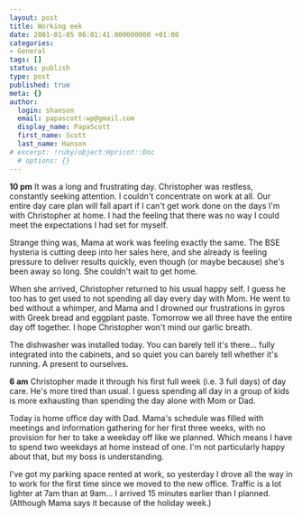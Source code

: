 ```yaml
---
layout: post
title: Working eek
date: 2001-01-05 06:01:41.000000000 +01:00
categories:
- General
tags: []
status: publish
type: post
published: true
meta: {}
author:
  login: shanson
  email: papascott-wp@gmail.com
  display_name: PapaScott
  first_name: Scott
  last_name: Hanson
# excerpt: !ruby/object:Hpricot::Doc
  # options: {}
---
```

<p><b>10 pm</b> It was a long and frustrating day. Christopher was restless, constantly seeking attention. I couldn't concentrate on work at all. Our entire day care plan will fall apart if I can't get work done on the days I'm with Christopher at home. I had the feeling that there was no way I could meet the expectations I had set for myself.</p>
<p>Strange thing was, Mama at work was feeling exactly the same. The BSE hysteria is cutting deep into her sales here, and she already is feeling pressure to deliver results quickly, even though (or maybe because) she's been away so long. She couldn't wait to get home.</p>
<p>When she arrived, Christopher returned to his usual happy self. I guess he too has to get used to not spending all day every day with Mom. He went to bed without a whimper, and Mama and I drowned our frustrations in gyros with Greek bread and eggplant paste. Tomorrow we all three have the entire day off together. I hope Christopher won't mind our garlic breath.</p>
<p>The dishwasher was installed today. You can barely tell it's there... fully integrated into the cabinets, and so quiet you can barely tell whether it's running. A present to ourselves. </p>
<p><b>6 am</b> Christopher made it through his first full week (i.e. 3 full days) of day care. He's more tired than usual. I guess spending all day in a group of kids is more exhausting than spending the day alone with Mom or Dad.  </p>
<p>Today is home office day with Dad. Mama's schedule was filled with meetings and information gathering for her first three weeks, with no provision for her to take a weekday off like we planned. Which means I have to spend two weekdays at home instead of one. I'm not particularly happy about that, but my boss is understanding. </p>
<p>I've got my parking space rented at work, so yesterday I drove all the way in to work for the first time since we moved to the new office. Traffic is a lot lighter at 7am than at 9am... I arrived 15 minutes earlier than I planned. (Although Mama says it because of the holiday week.)</p>
